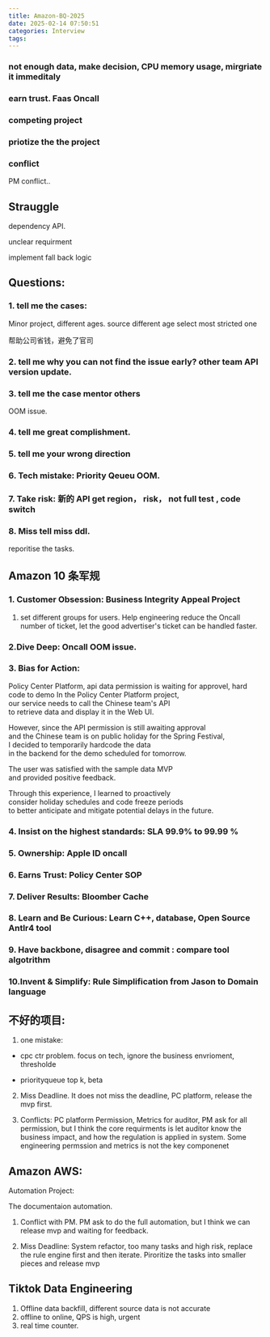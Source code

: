 ```yaml
---
title: Amazon-BQ-2025
date: 2025-02-14 07:50:51
categories: Interview
tags:
---
```


### not enough data, make decision, CPU memory usage, mirgriate it immeditaly

### earn trust. Faas Oncall 

### competing project

### priotize the the project

### conflict
PM conflict..

## Strauggle
dependency API. 

unclear requirment

implement fall back logic

## Questions:
### 1. tell me the cases:

Minor project, different ages. source different age select most stricted one

帮助公司省钱，避免了官司

### 2. tell me why you can not find the issue early? other team API version update.

### 3. tell me the case mentor others
OOM issue.

### 4. tell me great complishment.

### 5. tell me your wrong direction


### 6. Tech mistake: Priority Qeueu OOM.


### 7. Take risk: 新的 API get region， risk， not full test  , code switch

### 8. Miss tell miss ddl.
reporitise the tasks. 

## Amazon 10 条军规
### 1. Customer Obsession: Business Integrity Appeal Project

1. set different groups for users. 
Help engineering reduce the Oncall number of ticket, let the good advertiser's ticket can be handled faster.

### 2.Dive Deep: Oncall OOM issue.

### 3. Bias for Action: 
Policy Center Platform, api data permission is waiting for approvel, hard code to demo
In the Policy Center Platform project,  
our service needs to call the Chinese team's API  
to retrieve data and display it in the Web UI.  

However, since the API permission is still awaiting approval  
and the Chinese team is on public holiday for the Spring Festival,  
I decided to temporarily hardcode the data  
in the backend for the demo scheduled for tomorrow.  

The user was satisfied with the sample data MVP  
and provided positive feedback.  

Through this experience, I learned to proactively  
consider holiday schedules and code freeze periods  
to better anticipate and mitigate potential delays in the future.

### 4. Insist on the highest standards: SLA 99.9% to 99.99 %
### 5. Ownership: Apple ID oncall
### 6. Earns Trust: Policy Center SOP
### 7. Deliver Results: Bloomber Cache
### 8. Learn and Be Curious: Learn C++, database, Open Source Antlr4 tool
### 9. Have backbone, disagree and commit : compare tool algotrithm
### 10.Invent & Simplify: Rule Simplification from Jason to Domain language

## 不好的项目:
1. one mistake:
* cpc ctr problem. focus on tech, ignore the business envrioment, thresholde 

* priorityqueue top k, beta

2. Miss Deadline. It does not miss the deadline, PC platform, release the mvp first.

3. Conflicts:   PC platform Permission, Metrics for auditor, PM ask for all permission, but I think the core requirments is let auditor know the business impact, and how the regulation is applied in system. Some engineering permssion and metrics is not the key componenet

## Amazon AWS:
Automation Project:

The documentaion automation.

1. Conflict with PM. 
PM ask to do the full automation, but I think we can release mvp and waiting for feedback.

2. Miss Deadline:
System refactor, too many tasks and high risk, replace the rule engine first and then iterate.
Piroritize the tasks into smaller pieces and release mvp


## Tiktok Data Engineering 

1. Offline data backfill, different source data is not accurate
2. offline to online, QPS is high, urgent
3. real time counter.
